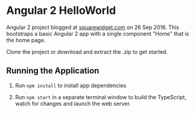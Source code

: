 # Angular 2 HelloWorld

Angular 2 project blogged at <a href="http://www.squarewidget.com/angular-2-first-look-hello-world">squarewidget.com</a> on 26 Sep 2016. This bootstraps a basic Angular 2 app with a single component "Home" that is the home page.

Clone the project or download and extract the .zip to get started. 

## Running the Application

1. Run `npm install` to install app dependencies

2. Run `npm start` in a separate terminal window to build the TypeScript, watch for changes and launch the web server.